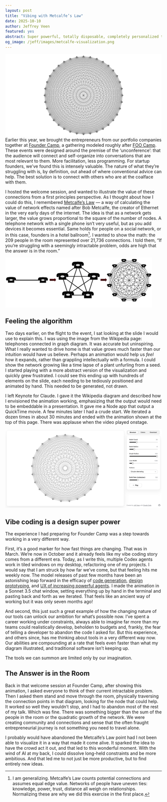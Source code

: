 ```yaml
---
layout: post
title: "Vibing with Metcalfe’s Law"
date: 2025-10-10
author: Jeffrey Veen
featured: yes
abstract: Super powerful, totally disposable, completely personalized tools is our future.
og_image: /jeff/images/metcalfe-visualization.png
---
```


![A visualization of a network with nodes and edges forming a beautiful geometric pattern](/jeff/images/metcalfe-visualization.png)
Earlier this year, we brought the entrepreneurs from our portfolio companies together at [Founder Camp](https://www.instagram.com/reel/DG55PhdpUOT/), a gathering modeled roughly after [FOO Camp](https://en.wikipedia.org/wiki/Foo_Camp). These events were designed around the premise of the ‘unconference’: that the audience will connect and self-organize into conversations that are most relevant to them. More facilitation, less programming. For startup founders, we’ve found this is intensely valuable. The nature of what they’re struggling with is, by definition, out ahead of where conventional advice can help. The best solution is to connect with others who are at the coalface with them.

I hosted the welcome session, and wanted to illustrate the value of these connections from a first principles perspective. As I thought about how I could do this, I remembered [Metcalfe’s Law](https://en.wikipedia.org/wiki/Metcalfe%27s_law) — a way of calculating the value of network effects named after Bob Metcalfe, the creator of Ethernet in the very early days of the internet. The idea is that as a network gets larger, the value grows proportional to the square of the number of nodes. A telephone network with a single phone isn’t very useful, but as you add devices it becomes essential. Same holds for people on a social network, or in this case, founders in a hotel ballroom[^1]. I wanted to show the math: the 209 people in the room represented over 21,736 connections. I told them, “If you’re struggling with a seemingly intractable problem, odds are high that the answer is in the room.”

![A visualization of Metcalfe's Law using telephones](/jeff/images/metcalfes-law-telephones.png)
## Feeling the algorithm 
Two days earlier, on the flight to the event, I sat looking at the slide I would use to explain this. I was using the image from the Wikipedia page: telephones connected in graph diagram. It was accurate but uninspiring. What I really wanted to drive home is that value grows much faster than our intuition would have us believe. Perhaps an animation would help us *feel* how it expands, rather than grappling intellectually with a formula. I could show the network growing like a time lapse of a plant unfurling from a seed. I started playing with a more abstract version of the visualization and quickly grew frustrated. I could see this ending up with hundreds of elements on the slide, each needing to be tediously positioned and animated by hand. This needed to be generated, not drawn.

I left Keynote for Claude. I gave it the Wikipedia diagram and described how I envisioned the animation working, emphasizing that the output would need to be embeddable in a presentation. It gave me a Node app that output a QuickTime movie. A few minutes later I had a crude start. We iterated a dozen times in about 30 minutes and ended with the animation shown at the top of this page. There was applause when the video played onstage.

![The visualizer app I created](/jeff/images/metcalfe-visualizer-app.png)
## Vibe coding is a design super power
The experience I had preparing for Founder Camp was a step towards working in a very different way.

First, it’s a good marker for how fast things are changing. That was in March. We’re now in October and it already feels like my vibe coding story comes from a different era. Today, as I write this, multiple Codex agents work in tiled windows on my desktop, refactoring one of my projects.  I would say that I am struck by how far we’ve come, but that feeling hits me weekly now.  The model releases of past few months have been an astonishing leap forward in the efficacy of [code generation](https://www.claude.com/product/claude-code), [design prototyping](https://www.figma.com/make/), and [UX of increasing powerful agents](https://openai.com/index/introducing-agentkit/). I made the animation in a Sonnet 3.5 chat window, setting everything up by hand in the terminal and pasting back and forth as we iterated. That feels like an ancient way of working but it was only seven months ago! 

And second, this just such a great example of how the changing nature of our tools can unlock our ambition for what’s possible now. I’ve spent a career working under constraints, always able to imagine far more than my teams could realistically develop, beholden to budgets and, frankly, the fear of telling a developer to abandon the code I asked for. But this experience, and others since, has me thinking about tools in a very different way now. Our abilities are compounding at a rate that feels even faster than what my diagram illustrated, and traditional software isn’t keeping up. 

The tools we can summon are limited only by our imagination.

## The Answer is in the Room
Back in that welcome session at Founder Camp, after showing this animation, I asked everyone to think of their current intractable problem. Then I asked them stand and move through the room, physically traversing the connection points in that diagram, looking for the node that could help. It worked so well they wouldn’t stop, and I had to abandon most of the rest of my talk. Which was fine. There was something bigger than the sum of the people in the room or the quadratic growth of the network. We were creating community and connections and sense that the often fraught entrepreneurial journey is not something you need to travel alone. 

I probably would have abandoned the Metcalfe’s Law point had I not been able to visualize it in a way that made it come alive. It sparked the idea to have the crowd act it out, and that led to this wonderful moment. With the wind of AI at my back, I could dissolve long-held constraints and be more ambitious. And that led me to not just be more productive, but to find entirely new ideas.

[^1]: I am generalizing. Metcalfe’s Law counts potential connections and assumes equal edge value. Networks of people have uneven ties: knowledge, power, trust, distance all weigh on relationships. Normalizing these are why we did this exercise in the first place.

